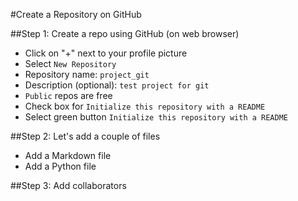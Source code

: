 #Create a Repository on GitHub


##Step 1: Create a repo using GitHub (on web browser)
- Click on "+" next to your profile picture
- Select `New Repository`
- Repository name:  `project_git`
- Description (optional):  `test project for git`
- `Public` repos are free
- Check box for `Initialize this repository with a README`
- Select green button `Initialize this repository with a README`

##Step 2:  Let's add a couple of files
- Add a Markdown file
- Add a Python file

##Step 3:  Add collaborators






